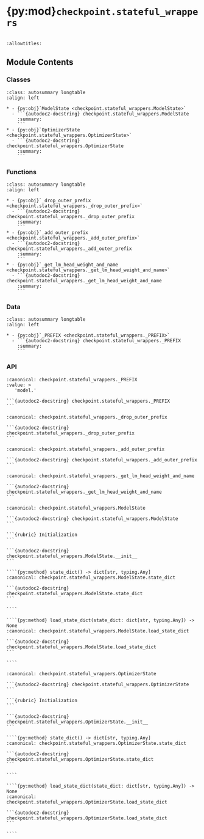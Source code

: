 # {py:mod}`checkpoint.stateful_wrappers`

```{py:module} checkpoint.stateful_wrappers
```

```{autodoc2-docstring} checkpoint.stateful_wrappers
:allowtitles:
```

## Module Contents

### Classes

````{list-table}
:class: autosummary longtable
:align: left

* - {py:obj}`ModelState <checkpoint.stateful_wrappers.ModelState>`
  - ```{autodoc2-docstring} checkpoint.stateful_wrappers.ModelState
    :summary:
    ```
* - {py:obj}`OptimizerState <checkpoint.stateful_wrappers.OptimizerState>`
  - ```{autodoc2-docstring} checkpoint.stateful_wrappers.OptimizerState
    :summary:
    ```
````

### Functions

````{list-table}
:class: autosummary longtable
:align: left

* - {py:obj}`_drop_outer_prefix <checkpoint.stateful_wrappers._drop_outer_prefix>`
  - ```{autodoc2-docstring} checkpoint.stateful_wrappers._drop_outer_prefix
    :summary:
    ```
* - {py:obj}`_add_outer_prefix <checkpoint.stateful_wrappers._add_outer_prefix>`
  - ```{autodoc2-docstring} checkpoint.stateful_wrappers._add_outer_prefix
    :summary:
    ```
* - {py:obj}`_get_lm_head_weight_and_name <checkpoint.stateful_wrappers._get_lm_head_weight_and_name>`
  - ```{autodoc2-docstring} checkpoint.stateful_wrappers._get_lm_head_weight_and_name
    :summary:
    ```
````

### Data

````{list-table}
:class: autosummary longtable
:align: left

* - {py:obj}`_PREFIX <checkpoint.stateful_wrappers._PREFIX>`
  - ```{autodoc2-docstring} checkpoint.stateful_wrappers._PREFIX
    :summary:
    ```
````

### API

````{py:data} _PREFIX
:canonical: checkpoint.stateful_wrappers._PREFIX
:value: >
   'model.'

```{autodoc2-docstring} checkpoint.stateful_wrappers._PREFIX
```

````

````{py:function} _drop_outer_prefix(sd: dict[str, typing.Any], prefix: str = _PREFIX) -> None
:canonical: checkpoint.stateful_wrappers._drop_outer_prefix

```{autodoc2-docstring} checkpoint.stateful_wrappers._drop_outer_prefix
```
````

````{py:function} _add_outer_prefix(sd: dict[str, typing.Any], prefix: str = _PREFIX, skip_keys: list[str] = []) -> None
:canonical: checkpoint.stateful_wrappers._add_outer_prefix

```{autodoc2-docstring} checkpoint.stateful_wrappers._add_outer_prefix
```
````

````{py:function} _get_lm_head_weight_and_name(model: torch.nn.Module) -> typing.Optional[tuple[torch.Tensor, str]]
:canonical: checkpoint.stateful_wrappers._get_lm_head_weight_and_name

```{autodoc2-docstring} checkpoint.stateful_wrappers._get_lm_head_weight_and_name
```
````

`````{py:class} ModelState(model: torch.nn.Module, is_peft: bool = False)
:canonical: checkpoint.stateful_wrappers.ModelState

```{autodoc2-docstring} checkpoint.stateful_wrappers.ModelState
```

```{rubric} Initialization
```

```{autodoc2-docstring} checkpoint.stateful_wrappers.ModelState.__init__
```

````{py:method} state_dict() -> dict[str, typing.Any]
:canonical: checkpoint.stateful_wrappers.ModelState.state_dict

```{autodoc2-docstring} checkpoint.stateful_wrappers.ModelState.state_dict
```

````

````{py:method} load_state_dict(state_dict: dict[str, typing.Any]) -> None
:canonical: checkpoint.stateful_wrappers.ModelState.load_state_dict

```{autodoc2-docstring} checkpoint.stateful_wrappers.ModelState.load_state_dict
```

````

`````

`````{py:class} OptimizerState(model: torch.nn.Module, optimizer: torch.optim.Optimizer, scheduler: typing.Optional[typing.Any] = None)
:canonical: checkpoint.stateful_wrappers.OptimizerState

```{autodoc2-docstring} checkpoint.stateful_wrappers.OptimizerState
```

```{rubric} Initialization
```

```{autodoc2-docstring} checkpoint.stateful_wrappers.OptimizerState.__init__
```

````{py:method} state_dict() -> dict[str, typing.Any]
:canonical: checkpoint.stateful_wrappers.OptimizerState.state_dict

```{autodoc2-docstring} checkpoint.stateful_wrappers.OptimizerState.state_dict
```

````

````{py:method} load_state_dict(state_dict: dict[str, typing.Any]) -> None
:canonical: checkpoint.stateful_wrappers.OptimizerState.load_state_dict

```{autodoc2-docstring} checkpoint.stateful_wrappers.OptimizerState.load_state_dict
```

````

`````
